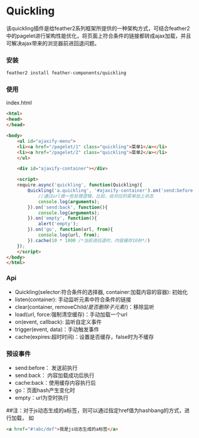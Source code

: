 Quickling
===================

该quickling插件是给feather2系列框架所提供的一种架构方式，可结合feather2中的pagelet进行架构性能优化，将页面上符合条件的链接都转成ajax加载，并且可解决ajax带来的浏览器前进回退问题。

### 安装

```sh
feather2 install feather-components/quickling
```

### 使用

index.html

```html
<html>
<head>
</head>

<body>
    <ul id="ajaxify-menu">
    <li><a href="/pagelet/1" class="quickling">菜单1</a></li>
    <li><a href="/pagelet/2" class="quickling">菜单2</a></li>
    </ul>

    <div id="ajaxify-container"></div>

    <script>
    require.async('quickling', function(Quickling){
        Quickling('a.quickling', '#ajaxify-container').on('send:before', function(url){
            //通过url做一些处理逻辑，比如，给对应的菜单加上状态
            console.log(arguments);
        }).on('send:back', function(){
            console.log(arguments);
        }).on('empty', function(){
            alert('empty');
        }).on('go', function(url, from){
            console.log(url, from);
        }).cache(10 * 1000 /*当前进后退时，内容缓存10秒*/)
    });
    </script>
</body>
</html>
```

### Api

* Quickling(selector:符合条件的选择器, container:加载内容的容器): 初始化
* listen(container): 手动监听元素中符合条件的链接
* clear(container, removeChild/*是否删除子元素*/)：移除监听
* load(url, force:强制清空缓存)：手动加载一个url
* on(event, callback): 监听自定义事件
* trigger(event, data)：手动触发事件
* cache(expires:超时时间)：设置是否缓存，false时为不缓存

### 预设事件

* send:before：  发送前执行
* send:back： 内容加载成功后执行
* cache:back：使用缓存内容执行后
* go：页面hash产生变化时
* empty：url为空时执行

##注：对于js动态生成的a标签，则可以通过指定href值为hashbang的方式，进行加载， 如

```html
<a href="#!abc/def">我是js动态生成的a标签</a>
```